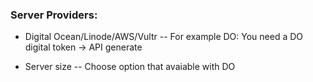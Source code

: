 ### Server Providers:
- Digital Ocean/Linode/AWS/Vultr
-- For example DO: You need a DO digital token -> API generate

- Server size
-- Choose option that avaiable with DO
